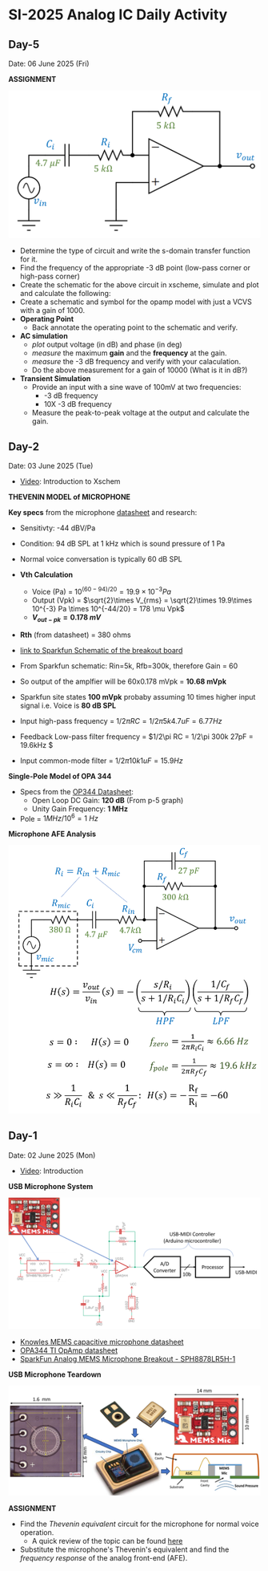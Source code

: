 # SI-2025 Analog IC Daily Activity

## Day-5 

Date: 06 June 2025 (Fri)

**ASSIGNMENT**

![High-Pass Filter](figures/Fig-d5-1-highPass.png)

- Determine the type of circuit and write the s-domain transfer function for it.
- Find the frequency of the appropriate -3 dB point (low-pass corner or high-pass corner)
- Create the schematic for the above circuit in xscheme, simulate and plot and calculate the following:
- Create a schematic and symbol for the opamp model with just a VCVS with a gain of 1000.
- **Operating Point**
  - Back annotate the operating point to the schematic and verify.
- **AC simulation**
  - _plot_ output voltage (in dB) and phase (in deg)
  - _measure_ the maximum **gain** and the **frequency** at the gain.
  - _measure_ the -3 dB frequency and verify with your calaculation.
  - Do the above measurement for a gain of 10000 (What is it in dB?)
- **Transient Simulation**
  - Provide an input with a sine wave of 100mV at two frequencies:
    - -3 dB frequency
    - 10X -3 dB frequency
  - Measure the peak-to-peak voltage at the output and calculate the gain.

 

## Day-2 

Date: 03 June 2025 (Tue)

- [Video](https://youtu.be/iuqNuaLUez4): Introduction to Xschem


**THEVENIN MODEL of MICROPHONE**

**Key specs** from the microphone [datasheet](https://cdn.sparkfun.com/assets/0/5/8/b/1/SPH8878LR5H-1_Lovato_DS.pdf) and research:
- Sensitivty: -44 dBV/Pa
- Condition: 94 dB SPL at 1 kHz which is sound pressure of 1 Pa
- Normal voice conversation is typically 60 dB SPL
- **Vth Calculation**
  - Voice (Pa) = $10^{(60-94)/20} = 19.9\times 10^{-3} Pa$
  - Output (Vpk) = $\sqrt{2}\times V_{rms} = \sqrt{2}\times 19.9\times 10^{-3} Pa \times 10^{-44/20} = 178 \mu Vpk$
  - **$V_{out-pk} = 0.178~ mV$**
- **Rth** (from datasheet) = 380 ohms


- [link to Sparkfun Schematic of the breakout board](https://cdn.sparkfun.com/assets/7/5/6/e/d/SparkFun_Analog_MEMS_Microphone_Breakout_SPH8878LR5H-1.pdf)
- From Sparkfun schematic: Rin=5k, Rfb=300k, therefore Gain = 60
- So output of the amplfier will be 60x0.178 mVpk = **10.68 mVpk**
- Sparkfun site states **100 mVpk** probaby assuming 10 times higher input signal i.e. Voice is **80 dB SPL**
- Input high-pass frequency = $1/2\pi RC = 1/2\pi 5k 4.7uF = 6.77 Hz$
- Feedback Low-pass filter frequency = $1/2\pi RC = 1/2\pi 300k 27pF = 19.6kHz $
- Input common-mode filter = $1/2\pi 10k 1uF = 15.9 Hz$


**Single-Pole Model of OPA 344**

- Specs from the [OP344 Datasheet](https://www.ti.com/lit/ds/symlink/opa344.pdf?ts=1747822666491&ref_url=https%253A%252F%252Fwww.google.com%252F):
  - Open Loop DC Gain: **120 dB** (From p-5 graph)
  - Unity Gain Frequency: **1 MHz**
- Pole = $1 MHz/10^6 = 1~Hz$

**Microphone AFE Analysis**

![Mic Analysis](figures/Fig-d2-1-mic-analysis.png)




## Day-1

Date: 02 June 2025 (Mon)

- [Video](https://youtu.be/baAFZwcFY-M): Introduction

**USB Microphone System**

![USB-MIDI Microphone System](figures/Fig-d1-1-USBmic.png)

- [Knowles MEMS capacitive microphone datasheet](https://cdn.sparkfun.com/assets/0/5/8/b/1/SPH8878LR5H-1_Lovato_DS.pdf)
- [OPA344 TI OpAmp datasheet](https://www.ti.com/lit/ds/symlink/opa345.pdf)
- [SparkFun Analog MEMS Microphone Breakout - SPH8878LR5H-1](https://www.sparkfun.com/sparkfun-analog-mems-microphone-breakout-sph8878lr5h-1.html)

**USB Microphone Teardown**

![USB Microphone Teardown](figures/Fig-d1-2-micTeardown.png)

**ASSIGNMENT**

- Find the _Thevenin equivalent_ circuit for the microphone for normal voice operation. 
  - A quick review of the topic can be found [here](https://mixignal-press.github.io/ebook-ice1/circuits.html#thevenin-and-norton-equivalent-circuits)
- Substitute the microphone's Thevenin's equivalent and find the _frequency response_ of the analog front-end (AFE).



